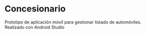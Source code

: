 # Concesionario
Prototipo de aplicación móvil para gestionar listado de automóviles. Realizado con Android Studio
